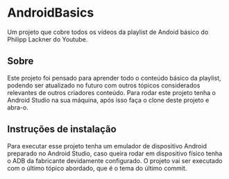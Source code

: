 # AndroidBasics
Um projeto que cobre todos os vídeos da playlist de Andoid básico do Philipp Lackner do Youtube.
## Sobre
Este projeto foi pensado para aprender todo o conteúdo básico da playlist, podendo ser atualizado no futuro com outros tópicos considerados relevantes de outros criadores conteúdo.
Para rodar este projeto tenha o Android Studio na sua máquina, após isso faça o clone deste projeto e abra-o. 
## Instruções de instalação
Para executar esse projeto tenha um emulador de dispositivo Android preparado no Android Studio, caso queira rodar em dispositivo físico tenha o ADB da fabricante devidamente configurado. 
O projeto vai ser executado com o último tópico abordado, que é o tema do último commit.
